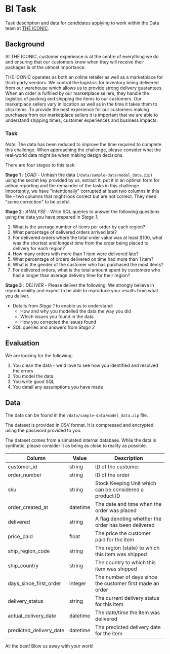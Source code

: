 # BI Task

Task description and data for candidates applying to work within the Data team at [THE ICONIC](https://www.theiconic.com.au).

## Background

At THE ICONIC, customer experience is at the centre of everything we do and ensuring that our customers know when they will receive their packages is of the utmost importance.

THE ICONIC operates as both an online retailer as well as a marketplace for third-party vendors. We control the logistics for inventory being delivered from our warehouse which allows us to provide strong delivery guarantees. When an order is fulfilled by our marketplace sellers, they handle the logistics of packing and shipping the items to our customers. Our marketplace sellers vary in location as well as in the time it takes them to ship items. To provide the best experience for our customers making purchases from our marketplace sellers it is important that we are able to understand shipping times, customer experiences and business impacts.

### Task

*Note:* The data has been reduced to improve the time required to complete this challenge. When approaching the challenge, please consider what the real-world data might be when making design decisions.

There are four stages to this task:

**Stage 1** : *LOAD* - Unhash the data (`/data/sample-data/model_data.zip`) using the secret key provided by us, extract it, put it in an optimal form for adhoc reporting and the remainder of the tasks in this challenge. Importantly, we have "intentionally" corrupted at least two columns in this file - two columns that might look correct but are not correct. They need "some correction" to be useful.

**Stage 2** : *ANALYSE* - Write SQL queries to answer the following questions using the data you have prepared in *Stage 1*.

1. What is the average number of items per order by each region?
2. What percentage of delivered orders arrived late?
3. For delivered orders where the total order value was at least $100, what was the shortest and longest time from the order being placed to delivery for each region?
4. How many orders with more than 1 item were delivered late?
5. What percentage of orders delivered on time had more than 1 item?
6. What is the gender of the customer who has purchased the most items?
6. For delivered orders, what is the total amount spent by customers who had a longer than average delivery time for their region?

**Stage 3** : *DELIVER* - Please deliver the following. We strongly believe in reproducibility and expect to be able to reproduce your results from what you deliver.

- Details from *Stage 1* to enable us to understand:
  - How and why you modelled the data the way you did
  - Which issues you found in the data
  - How you corrected the issues found
- SQL queries and answers from *Stage 2*

## Evaluation

We are looking for the following:

1. You clean the data - we'd love to see how you identified and resolved the errors
2. You model the data
3. You write good SQL
4. You detail any assumptions you have made

## Data

The data can be found in the `/data/sample-data/model_data.zip` file.

The dataset is provided in CSV format. It is compressed and encrypted using the password provided to you.

The dataset comes from a simulated internal database. While the data is synthetic, please consider it as being as close to reality as possible.

| Column | Value | Description |
|-|-|-|
| customer_id | string | ID of the customer |
| order_number | string | ID of the order |
| sku | string | Stock Keeping Unit which can be considered a product ID |
| order_created_at | datetime | The date and time when the order was placed |
| delivered | string | A flag denoting whether the order has been delivered |
| price_paid | float | The price the customer paid for the item |
| ship_region_code | string | The region (state) to which this item was shipped |
| ship_country | string | The country to which this item was shipped |
| days_since_first_order | integer | The number of days since the customer first made an order |
| delivery_status | string | The current delivery status for this item |
| actual_delivery_date | datetime | The date/time the item was delivered |
| predicted_delivery_date | datetime | The predicted delivery date for the item |

All the best! Blow us away with your work!
